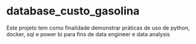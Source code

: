 # database_custo_gasolina
Este projeto tem como finalidade demonstrar práticas de uso de python, docker, sql e power bi para fins de data engineer e data analysis  
